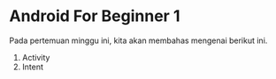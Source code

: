 # Android For Beginner 1

Pada pertemuan minggu ini, kita akan membahas mengenai berikut ini.

1. Activity
2. Intent